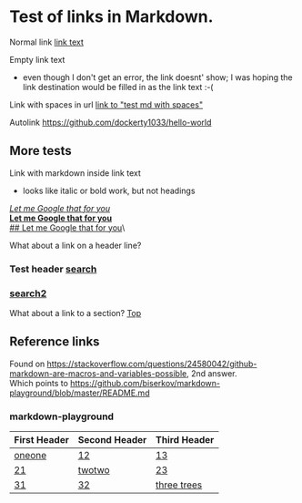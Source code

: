 # Test of links in Markdown.

Normal link [link text](test.md)

Empty link text [](<https://www.lmgtfy.com/>)
- even though I don't get an error, the link doesnt' show; I was hoping the link destination would be filled in as the link text :-(

Link with spaces in url [link to "test md with spaces"](<test md with spaces.md>)

Autolink <https://github.com/dockerty1033/hello-world>

## More tests
Link with markdown inside link text
- looks like italic or bold work, but not headings

[_Let me Google that for you_](lmgtfy.com)\
[__Let me Google that for you__](lmgtfy.com)\
[## Let me Google that for you](lmgtfy.com)\

What about a link on a header line?
### Test header [search](duckduckgo.com)
### [search2](lmgtfy.com)

What about a link to a section? [Top](linktest.md#test-of-links-in-markdown)

## Reference links

Found on <https://stackoverflow.com/questions/24580042/github-markdown-are-macros-and-variables-possible>, 2nd answer.\
Which points to <https://github.com/biserkov/markdown-playground/blob/master/README.md>

### markdown-playground

First Header  | Second Header | Third Header
------------- | ------------- | -----------
[oneone][11] | [12] | [13]
[21] | [twotwo][22] | [23]
[31] | [32] | [three trees][33]

[11]: http://www.a-big-long-big-big-long-hyperlink/more-long-stuff?id=11
[12]: http://www.a-big-long-big-big-long-hyperlink/more-long-stuff?id=12
[13]: http://www.a-big-long-big-big-long-hyperlink/more-long-stuff?id=13
[21]: http://www.a-big-long-big-big-long-hyperlink/more-long-stuff?id=21
[22]: http://www.a-big-long-big-big-long-hyperlink/more-long-stuff?id=22
[23]: http://www.a-big-long-big-big-long-hyperlink/more-long-stuff?id=23
[31]: http://www.a-big-long-big-big-long-hyperlink/more-long-stuff?id=31
[32]: http://www.a-big-long-big-big-long-hyperlink/more-long-stuff?id=32
[33]: http://www.a-big-long-big-big-long-hyperlink/more-long-stuff?id=33
